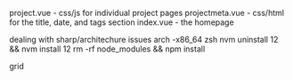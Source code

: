 project.vue - css/js for individual project pages
projectmeta.vue - css/html for the title, date, and tags section
index.vue - the homepage


dealing with sharp/architechure issues
arch -x86_64 zsh
nvm uninstall 12 && nvm install 12
rm -rf node_modules && npm install

grid
